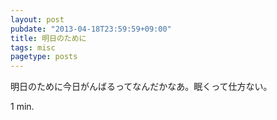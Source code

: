 ```yaml
---
layout: post
pubdate: "2013-04-18T23:59:59+09:00"
title: 明日のために
tags: misc
pagetype: posts
---
```

明日のために今日がんばるってなんだかなあ。眠くって仕方ない。

1 min.
